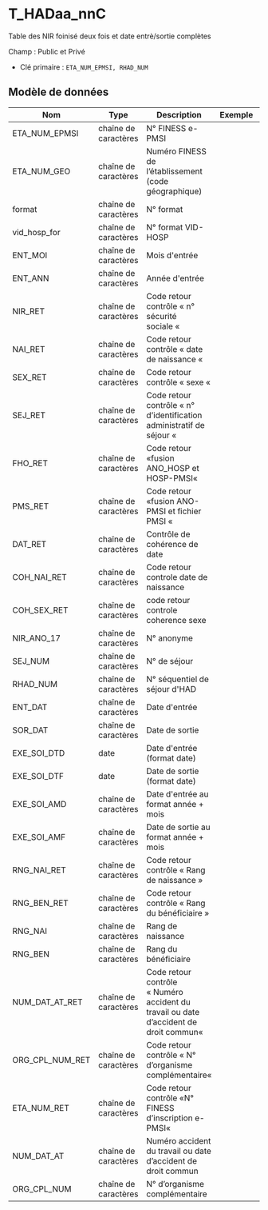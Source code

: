 # T_HADaa_nnC

Table des NIR foinisé deux fois et date entrè/sortie complètes

Champ : Public et Privé

- Clé primaire : `ETA_NUM_EPMSI, RHAD_NUM`

## Modèle de données

|Nom|Type|Description|Exemple|Propriétés|
|-|-|-|-|-|
|ETA_NUM_EPMSI|chaîne de caractères|N° FINESS e-PMSI|||
|ETA_NUM_GEO|chaîne de caractères|Numéro FINESS de l’établissement (code géographique)|||
|format|chaîne de caractères|N° format|||
|vid_hosp_for|chaîne de caractères|N° format VID-HOSP|||
|ENT_MOI|chaîne de caractères|Mois d'entrée|||
|ENT_ANN|chaîne de caractères|Année d'entrée|||
|NIR_RET|chaîne de caractères|Code retour contrôle « n° sécurité sociale « |||
|NAI_RET|chaîne de caractères|Code retour contrôle « date de naissance « |||
|SEX_RET|chaîne de caractères|Code retour contrôle « sexe « |||
|SEJ_RET|chaîne de caractères|Code retour contrôle « n° d’identification administratif de séjour « |||
|FHO_RET|chaîne de caractères|Code retour «fusion ANO_HOSP et HOSP-PMSI«|||
|PMS_RET|chaîne de caractères|Code retour «fusion ANO-PMSI et fichier PMSI «|||
|DAT_RET|chaîne de caractères|Contrôle de cohérence de date|||
|COH_NAI_RET|chaîne de caractères|Code retour controle date de naissance|||
|COH_SEX_RET|chaîne de caractères|code retour controle coherence sexe|||
|NIR_ANO_17|chaîne de caractères|N° anonyme |||
|SEJ_NUM|chaîne de caractères|N° de séjour |||
|RHAD_NUM|chaîne de caractères|N° séquentiel de séjour d'HAD|||
|ENT_DAT|chaîne de caractères|Date d'entrée|||
|SOR_DAT|chaîne de caractères|Date de sortie|||
|EXE_SOI_DTD|date|Date d'entrée (format date)|||
|EXE_SOI_DTF|date|Date de sortie (format date)|||
|EXE_SOI_AMD|chaîne de caractères|Date d'entrée au format année + mois|||
|EXE_SOI_AMF|chaîne de caractères|Date de sortie au format année + mois|||
|RNG_NAI_RET|chaîne de caractères|Code retour contrôle « Rang de naissance »|||
|RNG_BEN_RET|chaîne de caractères|Code retour contrôle « Rang du bénéficiaire »|||
|RNG_NAI|chaîne de caractères|Rang de naissance |||
|RNG_BEN|chaîne de caractères|Rang du bénéficiaire |||
|NUM_DAT_AT_RET|chaîne de caractères|Code retour contrôle « Numéro accident du travail ou date d’accident de droit commun«|||
|ORG_CPL_NUM_RET|chaîne de caractères|Code retour contrôle « N° d’organisme complémentaire«|||
|ETA_NUM_RET|chaîne de caractères|Code retour contrôle «N° FINESS d’inscription e-PMSI«|||
|NUM_DAT_AT|chaîne de caractères|Numéro accident du travail ou date d’accident de droit commun|||
|ORG_CPL_NUM|chaîne de caractères|N° d’organisme complémentaire|||
